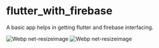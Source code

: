 # flutter_with_firebase

A basic app helps in getting flutter and firebase interfacing.

![Webp net-resizeimage](https://user-images.githubusercontent.com/51311257/73656575-76d6c400-46b6-11ea-9071-c01a59c666d3.jpg)
![Webp net-resizeimage](https://user-images.githubusercontent.com/51311257/73656577-76d6c400-46b6-11ea-9d23-567195777a97.png)

